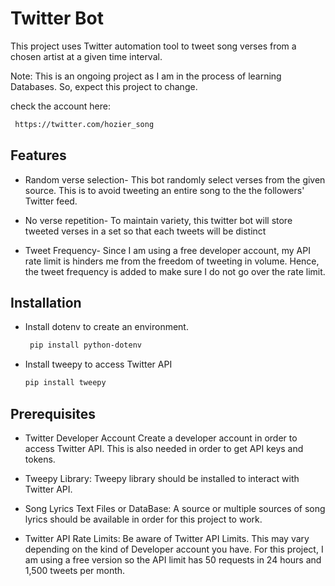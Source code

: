 # Twitter Bot
This project uses Twitter automation tool to tweet song verses from a chosen artist at a given time interval. 

Note: This is an ongoing project as I am in the process of learning Databases. So, expect this project to change.

check the account here:
```bash
 https://twitter.com/hozier_song
```
## Features
- Random verse selection- This bot randomly select verses from the given source. This is to avoid tweeting an entire song to the the followers' Twitter feed.
  
- No verse repetition- To maintain variety, this twitter bot will store tweeted verses in a set so that each tweets will be distinct
  
- Tweet Frequency-  Since I am using a free developer account, my API rate limit is hinders me from the freedom of tweeting in volume. Hence, the tweet frequency is added to make sure I do not go over the rate limit.
  
## Installation
- Install dotenv to create an environment.
  ```bash
   pip install python-dotenv
  ```

- Install tweepy to access Twitter API
  ```bash
  pip install tweepy
  ```

## Prerequisites
- Twitter Developer Account
  Create a developer account in order to access Twitter API. This is also needed in order to get API keys and tokens.

- Tweepy Library:
   Tweepy library should be installed to interact with Twitter API.
  
- Song Lyrics Text Files or DataBase:
    A source or multiple sources of song lyrics should be available in order for this project to work.
  
- Twitter API Rate Limits:
   Be aware of Twitter API Limits. This may vary depending on the kind of Developer account you      have. For this project, I am using a free version so the API limit has 50 requests in 24 hours and 1,500 tweets per month.

